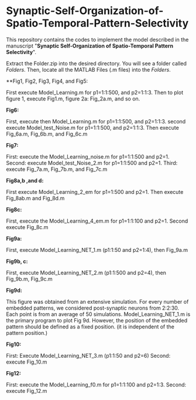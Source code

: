 # Synaptic-Self-Organization-of-Spatio-Temporal-Pattern-Selectivity


 This repository contains the codes to implement the model described in the manuscript "**Synaptic Self-Organization of Spatio-Temporal Pattern Selectivity**".


Extract the Folder.zip into the desired directory. You will see a folder called *Folders*. Then, locate all the MATLAB Files (.m files) into the *Folders*. 



**Fig1, Fig2, Fig3, Fig4, and Fig5:

First execute Model_Learning.m for p1=1:1:500, and p2=1:1:3.
Then to plot figure 1, execute  Fig1.m, figure 2a: Fig_2a.m, and so on.



**Fig6:**

First, execute then Model_Learning.m for  p1=1:1:500, and p2=1:1:3. second execute Model_test_Noise.m for  p1=1:1:500, and p2=1:1:3. Then execute Fig_6a.m, Fig_6b.m, and Fig_6c.m



**Fig7:**

First: execute the Model_Learning_noise.m for  p1=1:1:500 and p2=1. 
Second: execute Model_test_Noise_2.m for p1=1:1:500 and p2=1.
Third: execute  Fig_7a.m, Fig_7b.m, and Fig_7c.m



**Fig8a,b ,and d:**

First execute Model_Learning_2_em for p1=1:500 and p2=1. Then execute Fig_8ab.m and Fig_8d.m



**Fig8c:**

First, execute the Model_Learning_4_em.m for  p1=1:1:100 and p2=1. 
Second execute Fig_8c.m



**Fig9a:**

First, execute Model_Learning_NET_1.m (p1:1:50 and p2=1:4), then Fig_9a.m


**Fig9b, c:**

First, execute Model_Learning_NET_2.m (p1:1:500 and p2=4), then Fig_9b.m, Fig_9c.m 



**Fig9d:**

This figure was obtained from an extensive simulation. For every number of embedded patterns, we considered post-synaptic neurons from 2:2:30. Each point is from an average of 50 simulations.
Model_Learning_NET_1.m is the primary program to plot Fig 9d. However, the position of the embedded pattern should be defined as a fixed position. (it is independent of the pattern position.)



**Fig10:**

First: Execute Model_Learning_NET_3.m (p1:1:50 and p2=6)
Second: execute Fig_10.m



**Fig12:**

First: execute the Model_Learning_f0.m for  p1=1:1:100 and p2=1:3. 
Second: execute Fig_12.m

